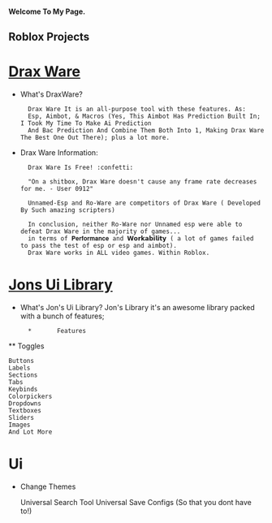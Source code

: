 #### Welcome To My Page.

## Roblox Projects
# [Drax Ware](https://github.com/Jonatanortiz2/DraxWare)

* What's DraxWare?

        Drax Ware It is an all-purpose tool with these features. As: 
        Esp, Aimbot, & Macros (Yes, This Aimbot Has Prediction Built In; I Took My Time To Make Ai Prediction
        And Bac Prediction And Combine Them Both Into 1, Making Drax Ware The Best One Out There); plus a lot more.

* Drax Ware Information: 

        Drax Ware Is Free! :confetti:

        "On a shitbox, Drax Ware doesn't cause any frame rate decreases for me. - User 0912"

        Unnamed-Esp and Ro-Ware are competitors of Drax Ware ( Developed By Such amazing scripters)

        In conclusion, neither Ro-Ware nor Unnamed esp were able to defeat Drax Ware in the majority of games... 
        in terms of 𝐏𝐞𝐫𝐟𝐨𝐫𝐦𝐚𝐧𝐜𝐞 and 𝗪𝗼𝗿𝗸𝗮𝗯𝗶𝗹𝗶𝘁𝘆 ( a lot of games failed to pass the test of esp or esp and aimbot). 
        Drax Ware works in ALL video games. Within Roblox.
    
# [Jons Ui Library](https://github.com/Jonatanortiz2/Jons-Ui-Library)

* What's Jon's Ui Library?
                Jon's Library it's an awesome library packed with a bunch of features;

        *       Features 

**   Toggles

    Buttons
    Labels
    Sections
    Tabs
    Keybinds
    Colorpickers
    Dropdowns
    Textboxes
    Sliders
    Images
    And Lot More
 
# Ui
*   Change Themes

    Universal Search Tool
    Universal Save Configs (So that you dont have to!)
